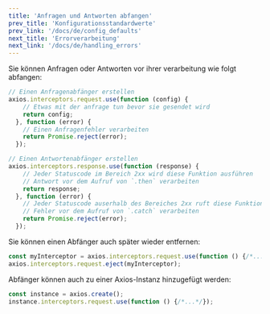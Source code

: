 ```yaml
---
title: 'Anfragen und Antworten abfangen'
prev_title: 'Konfigurationsstandardwerte'
prev_link: '/docs/de/config_defaults'
next_title: 'Errorverarbeitung'
next_link: '/docs/de/handling_errors'
---
```


Sie können Anfragen oder Antworten vor ihrer verarbeitung wie folgt abfangen:

```js
// Einen Anfragenabfänger erstellen
axios.interceptors.request.use(function (config) {
    // Etwas mit der anfrage tun bevor sie gesendet wird
    return config;
  }, function (error) {
    // Einen Anfragenfehler verarbeiten
    return Promise.reject(error);
  });

// Einen Antwortenabfänger erstellen
axios.interceptors.response.use(function (response) {
    // Jeder Statuscode im Bereich 2xx wird diese Funktion ausführen
    // Antwort vor dem Aufruf von `.then` verarbeiten
    return response;
  }, function (error) {
    // Jeder Statuscode auserhalb des Bereiches 2xx ruft diese Funktion auf
    // Fehler vor dem Aufruf von `.catch` verarbeiten
    return Promise.reject(error);
  });
```

Sie können einen Abfänger auch später wieder entfernen:

```js
const myInterceptor = axios.interceptors.request.use(function () {/*...*/});
axios.interceptors.request.eject(myInterceptor);
```

Abfänger können auch zu einer Axios-Instanz hinzugefügt werden:

```js
const instance = axios.create();
instance.interceptors.request.use(function () {/*...*/});
```